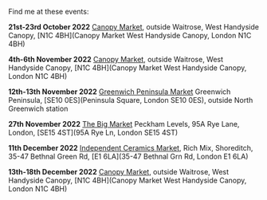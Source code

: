 Find me at these events: 

**21st-23rd October 2022**
[Canopy Market](https://canopymarket.co.uk),
outside Waitrose, West Handyside Canopy, [N1C 4BH](Canopy Market West Handyside Canopy, London N1C 4BH)

**4th-6th November 2022**
[Canopy Market](https://canopymarket.co.uk),
outside Waitrose, West Handyside Canopy, [N1C 4BH](Canopy Market West Handyside Canopy, London N1C 4BH)

**12th-13th November 2022**
[Greenwich Peninsula Market](https://www.realfoodfestival.co.uk/our_work/greenwich-peninsula-market/)
Greenwich Peninsula, [SE10 0ES](Peninsula Square, London SE10 0ES), outside North Greenwich station

**27th November 2022**
[The Big Market](https://www.instagram.com/thebigmarketlondon/)
Peckham Levels, 95A Rye Lane, London, [SE15 4ST](95A Rye Ln, London SE15 4ST)

**11th December 2022**
[Independent Ceramics Market](https://www.facebook.com/events/500212300937239),
Rich Mix, Shoreditch, 35-47 Bethnal Green Rd, [E1 6LA](35-47 Bethnal Grn Rd, London E1 6LA)

**13th-18th December 2022**
[Canopy Market](https://canopymarket.co.uk),
outside Waitrose, West Handyside Canopy, [N1C 4BH](Canopy Market West Handyside Canopy, London N1C 4BH)
